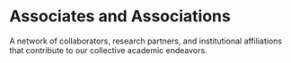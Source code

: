 # Associates and Associations

A network of collaborators, research partners, and institutional affiliations that contribute to our collective academic endeavors.